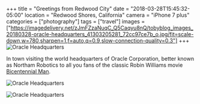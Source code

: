 +++
title = "Greetings from Redwood City"
date = "2018-03-28T15:45:32-05:00"
location = "Redwood Shores, California"
camera = "iPhone 7 plus"
categories = ["photography"]
tags = ["travel"]
images = ["https://imagedelivery.net/zJmFZzaNuqC_Q5Caqyu8nQ/tobyblog_images_20180328-oracle-headquarters_41303205281_72cc97ce7b_o.jpg/fit=scale-down,w=780,sharpen=1,f=auto,q=0.9,slow-connection-quality=0.3"]
+++
![Oracle Headquarters](https://imagedelivery.net/zJmFZzaNuqC_Q5Caqyu8nQ/tobyblog_images_20180328-oracle-headquarters_41303205281_72cc97ce7b_o.jpg/fit=scale-down,w=780,sharpen=1,f=auto,q=0.9,slow-connection-quality=0.3)
<!--more-->

In town visiting the world headquarters of Oracle Corporation, better known as Northam Robotics to all you fans of the classic Robin Williams movie [Bicentennial Man](http://www.imdb.com/title/tt0182789/).

![Oracle Headquarters](https://imagedelivery.net/zJmFZzaNuqC_Q5Caqyu8nQ/tobyblog_images_20180328-oracle-headquarters_41260600642_af467ac1da_o.jpg/fit=scale-down,w=780,sharpen=1,f=auto,q=0.9,slow-connection-quality=0.3)

![Oracle Headquarters](https://imagedelivery.net/zJmFZzaNuqC_Q5Caqyu8nQ/tobyblog_images_20180328-oracle-headquarters_26431323287_6db7913659_o.jpg/fit=scale-down,w=780,sharpen=1,f=auto,q=0.9,slow-connection-quality=0.3)
